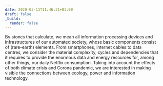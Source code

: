 ```yaml
---
date: 2020-03-11T11:46:31+01:00
draft: false
_build:
  render: false
---
```


By stones that calculate, we mean all information processing devices and infrastructures of our automated society, whose basic components consist of (rare-earth) elements. From smartphones, internet cables to data centres, we consider the material complexity, cycles and dependencies that it requires to provide the enormous data and energy resources for, among other things, our daily Netflix consumption. Taking into account the effects of both climate crisis and Corona pandemic, we are interested in making visible the connections between ecology, power and information technology.

